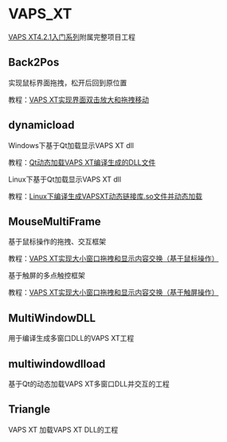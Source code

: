 # VAPS_XT

<a href="https://feater.top/tools/vapsxt/3082/">VAPS XT4.2.1入门系列</a>附属完整项目工程

## Back2Pos

实现鼠标界面拖拽，松开后回到原位置

教程：<a href="https://feater.top/series/vapsxt/3100/">VAPS XT实现界面双击放大和拖拽移动</a>

## dynamicload

Windows下基于Qt加载显示VAPS XT dll

教程：<a href="https://feater.top/series/vapsxt/3162/">Qt动态加载VAPS XT编译生成的DLL文件</a>

Linux下基于Qt加载显示VAPS XT dll

教程：<a href="https://feater.top/tools/vapsxt/3088/">Linux下编译生成VAPSXT动态链接库.so文件并动态加载</a>

## MouseMultiFrame

基于鼠标操作的拖拽、交互框架

教程：<a href="https://feater.top/series/vapsxt/3176/">VAPS XT实现大小窗口拖拽和显示内容交换（基于鼠标操作）</a>

基于触屏的多点触控框架

教程：<a href="https://feater.top/series/vapsxt/3215/">VAPS XT实现大小窗口拖拽和显示内容交换（基于触屏操作）</a>

## MultiWindowDLL

用于编译生成多窗口DLL的VAPS XT工程

## multiwindowdlload

基于Qt的动态加载VAPS XT多窗口DLL并交互的工程

## Triangle

VAPS XT 加载VAPS XT DLL的工程
